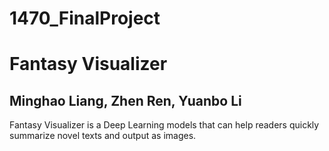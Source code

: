 # 1470_FinalProject
# Fantasy Visualizer
## Minghao Liang, Zhen Ren, Yuanbo Li

Fantasy Visualizer is a Deep Learning models that can help readers quickly summarize novel texts and output as images. 

